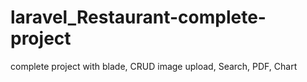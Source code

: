 # laravel_Restaurant-complete-project
complete project with blade, CRUD image upload, Search, PDF, Chart
